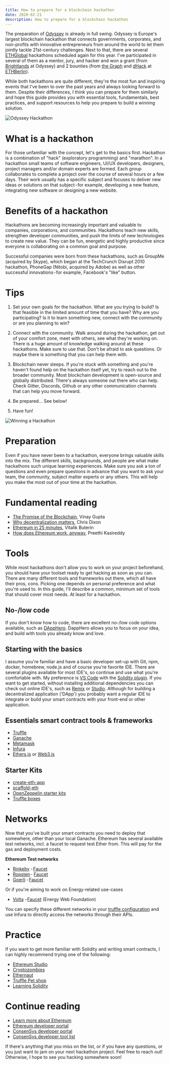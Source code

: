 ```yaml
---
title: How to prepare for a blockchain hackathon 
date: 2020-02-21
description: How to prepare for a blockchain hackathon
---
```


The preparation of [Odyssey](https://www.odyssey.org/) is already in full swing. Odyssey is Europe's largest blockchain hackathon that connects governments, corporates, and non-profits with innovative entrepreneurs from around the world to let them jointly tackle 21st-century challenges. Next to that, there are several [ETHGlobal](https://ethglobal.co/) hackathons scheduled again for this year. I've participated in several of them as a mentor, jury, and hacker and won a grant (from [Brightlands](https://www.brightlands.com/brightlands-smart-services-campus) at Odyssey) and 2 bounties (from [the Graph](https://thegraph.com/) and [dHack](https://www.dhack.io/) at [ETHBerlin](https://ethberlinzwei.com/)).

While both hackathons are quite different, they're the most fun and inspiring events that I've been to over the past years and always looking forward to them. Despite their differences, I think you can prepare for them similarly and hope this guide provides you with essential tools, fundamentals, best practices, and support resources to help you prepare to build a winning solution.

![Odyssey Hackathon](../assets/images/hackathon-overview.jpeg)

# What is a hackathon
For those unfamiliar with the concept, let's get to the basics first. Hackathon is a combination of "hack" (exploratory programming) and "marathon". In a hackathon small teams of software engineers, UI/UX developers, designers, project managers and/or domain experts are formed. Each group collaborates to complete a project over the course of several hours or a few days. Their work usually has a specific subject and focuses to deliver new ideas or solutions on that subject - for example, developing a new feature, integrating new software or designing a new website.

# Benefits of a hackathon
Hackathons are becoming increasingly important and valuable to companies, corporations, and communities. Hackathons teach new skills, strengthen developer communities, and push the limits of new technologies to create new value. They can be fun, energetic and highly productive since everyone is collaborating on a common goal and purpose.

Successful companies were born from these hackathons, such as GroupMe (acquired by Skype), which began at the TechCrunch Disrupt 2010 hackathon, PhoneGap (Nitobi, acquired by Adobe) as well as other successful innovations - for example, Facebook's "like" button.

# Tips

1. Set your own goals for the hackathon. What are you trying to build? Is that feasible in the limited amount of time that you have? Why are you participating? Is it to learn something new, connect with the community or are you planning to win?

1. Connect with the community. Walk around during the hackathon, get out of your comfort zone, meet with others, see what they're working on. There is a huge amount of knowledge walking around at these hackathons. Make sure to use that. Don't be afraid to ask questions. Or maybe there is something that you can help them with.

1. Blockchain never sleeps. If you're stuck with something and you're haven't found help on the hackathon itself yet, try to reach out to the broader community. Most blockchain development is open-source and globally distributed. There's always someone out there who can help. Check Gitter, Discords, Github or any other communication channels that can help you move forward.

1. Be prepared… See below!

1. Have fun!

![Winning a Hackathon](../assets/images/hackathon-win.jpeg)

# Preparation
Even if you have never been to a hackathon, everyone brings valuable skills into the mix. The different skills, backgrounds, and people are what make hackathons such unique learning experiences. Make sure you ask a ton of questions and even prepare questions in advance that you want to ask your team, the community, subject matter experts or any others. This will help you make the most out of your time at the hackathon.

# Fundamental reading
- [The Promise of the Blockchain](https://vimeo.com/161183966), Vinay Gupta
- [Why decentralization matters](https://onezero.medium.com/why-decentralization-matters-5e3f79f7638e), Chris Dixon
- [Ethereum in 25 minutes](https://youtu.be/66SaEDzlmP4), Vitalik Buterin
- [How does Ethereum work, anyway](https://medium.com/@preethikasireddy/how-does-ethereum-work-anyway-22d1df506369), Preethi Kasireddy

# Tools
While most hackathons don't allow you to work on your project beforehand, you should have your toolset ready to get hacking as soon as you can. There are many different tools and frameworks out there, which all have their pros, cons. Picking one depends on personal preference and what you're used to. In this guide, I'll describe a common, minimum set of tools that should cover most needs. At least for a hackathon.

## No-/low code
If you don't know how to code, there are excellent no-/low code options available, such as [DAppHero](https://www.dapphero.io/). DappHero allows you to focus on your idea, and build with tools you already know and love.

## Starting with the basics
I assume you're familiar and have a basic developer set-up with Git, npm, docker, homebrew, node.js and of course you're favorite IDE. There are several plugins available for most IDE's, so continue and use what you're comfortable with. My preference is [VS Code](https://code.visualstudio.com/) with the [Solidity plugin](https://marketplace.visualstudio.com/items?itemName=JuanBlanco.solidity). If you want to get started, without installing additional dependencies you can check out online IDE's, such as [Remix](https://remix.ethereum.org/) or [Studio](https://studio.ethereum.org/). Although for building a decentralized application ('DApp') you probably want a regular IDE to integrate or build your smart contracts with your front-end or other application.

## Essentials smart contract tools & frameworks
- [Truffle](https://www.trufflesuite.com/)
- [Ganache](https://www.trufflesuite.com/ganache)
- [Metamask](https://metamask.io/)
- [Infura](https://infura.io/)
- [Ethers.js](https://github.com/ethers-io/ethers.js) or [Web3.js](https://web3js.readthedocs.io/)

## Starter Kits
- [create-eth-app](https://github.com/PaulRBerg/create-eth-app)
- [scaffold-eth](https://github.com/austintgriffith/scaffold-eth)
- [OpenZeppelin starter kits](https://openzeppelin.com/starter-kits/)
- [Truffle boxes](https://www.trufflesuite.com/boxes)

# Networks
Now that you've built your smart contracts you need to deploy that somewhere, other than your local Ganache. Ethereum has several available test networks, incl. a faucet to request test Ether from. This will pay for the gas and deployment costs.

**Ethereum Test networks**
- [Rinkeby](https://rinkeby.etherscan.io/) - [Faucet](https://faucet.rinkeby.io/)
- [Ropsten](https://ropsten.etherscan.io/) - [Faucet](https://faucet.metamask.io/)
- [Goerli](https://goerli.net/) - [Faucet](https://goerli-faucet.slock.it/)

Or if you're aiming to work on Energy-related use-cases
- [Volta](https://volta-explorer.energyweb.org/) - [Faucet](https://voltafaucet.energyweb.org/) (Energy Web Foundation)

You can specify these different networks in your [truffle configuration](https://www.trufflesuite.com/docs/truffle/reference/configuration) and use Infura to directly access the networks through their APIs.

# Practice
If you want to get more familiar with Solidity and writing smart contracts, I can highly recommend trying one of the following:
- [Ethereum Studio](https://studio.ethereum.org/)
- [Cryptozombies](https://cryptozombies.io/)
- [Ethernaut](https://ethernaut.openzeppelin.com/)
- [Truffle Pet shop](https://www.trufflesuite.com/tutorials/pet-shop)
- [Learning Solidity](https://docs.openzeppelin.com/learn/)

# Continue reading
- [Learn more about Ethereum](https://ethereum.org/learn)
- [Ethereum developer portal](https://ethereum.org/en/developers/)
- [ConsenSys developer portal](https://consensys.net/developers/)
- [ConsenSys developer tool list](https://github.com/ConsenSys/ethereum-developer-tools-list)

If there's anything that you miss on the list, or if you have any questions, or you just want to jam on your next hackathon project. Feel free to reach out! Otherwise, I hope to see you hacking somewhere soon!